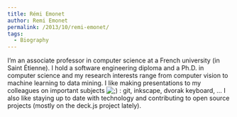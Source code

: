 ```yaml
---
title: Rémi Emonet
author: Remi Emonet
permalink: /2013/10/remi-emonet/
tags:
  - Biography
---
```

I&#8217;m an associate professor in computer science at a French university (in Saint Étienne). I hold a software engineering diploma and a Ph.D. in computer science and my research interests range from computer vision to machine learning to data mining. I like making presentations to my colleagues on important subjects <img src="http://localhost:8080/wp-includes/images/smilies/icon_wink.gif" alt=";)" class="wp-smiley" /> : git, inkscape, dvorak keyboard, … I also like staying up to date with technology and contributing to open source projects (mostly on the deck.js project lately).

&nbsp;
